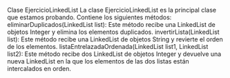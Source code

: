Clase EjercicioLinkedList
La clase EjercicioLinkedList es la principal clase que estamos probando. Contiene los siguientes métodos:
eliminarDuplicados(LinkedList<Integer> list): Este método recibe una LinkedList de objetos Integer y elimina los elementos duplicados.
invertirLista(LinkedList<String> list): Este método recibe una LinkedList de objetos String y revierte el orden de los elementos.
listaEntrelazadaOrdenada(LinkedList<Integer> list1, LinkedList<Integer> list2): Este método recibe dos LinkedList de objetos Integer y devuelve una nueva LinkedList en la que los elementos de las dos listas están intercalados en orden.

